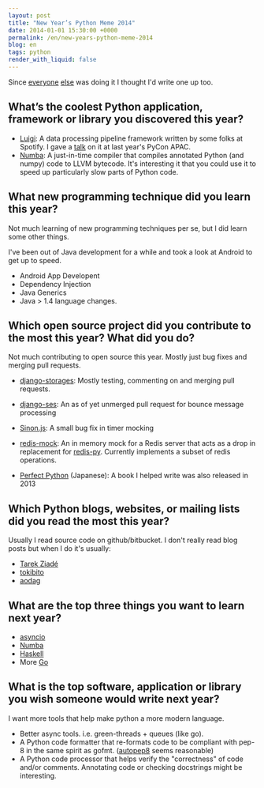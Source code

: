 ```yaml
---
layout: post
title: "New Year’s Python Meme 2014"
date: 2014-01-01 15:30:00 +0000
permalink: /en/new-years-python-meme-2014
blog: en
tags: python
render_with_liquid: false
---
```


<!-- textlint-disable rousseau -->

Since [everyone](http://blog.hirokiky.org/2013/12/31/new_years_python_meme_2013.html) [else](http://pelican.aodag.jp/new-years-python-meme-2014.html) was doing it I thought I'd write one up too.

## What’s the coolest Python application, framework or library you discovered this year?

- [Luigi](https://github.com/spotify/luigi): A data processing pipeline framework written by some folks at Spotify. I gave a [talk](http://www.youtube.com/watch?v=iwUbKPFtQRA) on it at last year's PyCon APAC.
- [Numba](http://numba.pydata.org/): A just-in-time compiler that compiles annotated Python (and numpy) code to LLVM bytecode. It's interesting it that you could use it to speed up particularly slow parts of Python code.

## What new programming technique did you learn this year?

Not much learning of new programming techniques per se, but I did learn some other things.

I've been out of Java development for a while and took a look at Android to get up to speed.

- Android App Developent
- Dependency Injection
- Java Generics
- Java > 1.4 language changes.

## Which open source project did you contribute to the most this year? What did you do?

Not much contributing to open source this year. Mostly just bug fixes and merging pull requests.

- [django-storages](https://bitbucket.org/david/django-storages): Mostly testing, commenting on and merging pull requests.
- [django-ses](https://github.com/hmarr/django-ses/pull/52): An as of yet unmerged pull request for bounce message processing
- [Sinon.js](https://github.com/cjohansen/Sinon.JS): A small bug fix in timer mocking
- [redis-mock](https://github.com/connpass/redis-mock): An in memory mock for a Redis server that acts as a drop in replacement for [redis-py](https://github.com/andymccurdy/redis-py). Currently implements a subset of redis operations.

- [Perfect Python](http://gihyo.jp/book/2013/978-4-7741-5539-5?ard=1388556176) (Japanese): A book I helped write was also released in 2013

## Which Python blogs, websites, or mailing lists did you read the most this year?

Usually I read source code on github/bitbucket. I don't really read blog posts but when I do it's usually:

- [Tarek Ziadé](http://ziade.org/)
- [tokibito](http://d.hatena.ne.jp/nullpobug/)
- [aodag](http://pelican.aodag.jp/)

## What are the top three things you want to learn next year?

- [asyncio](http://docs.python.org/3.4/library/asyncio.html)
- [Numba](http://numba.pydata.org/)
- [Haskell](http://www.haskell.org/)
- More [Go](http://www.golang.org/)

## What is the top software, application or library you wish someone would write next year?

I want more tools that help make python a more modern language.

- Better async tools. i.e. green-threads + queues (like go).
- A Python code formatter that re-formats code to be compliant with pep-8 in the same spirit as gofmt. ([autopep8](https://pypi.python.org/pypi/autopep8/) seems reasonable)
- A Python code processor that helps verify the "correctness" of code and/or comments. Annotating code or checking docstrings might be interesting.

<!-- textlint-enable rousseau -->
